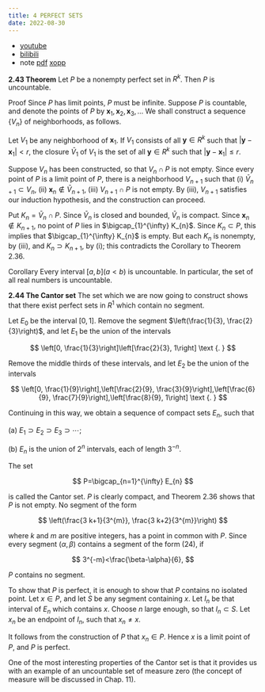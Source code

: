 ```yaml
---
title: 4 PERFECT SETS
date: 2022-08-30
---
```


* [youtube](https://youtu.be/wrtrgOU_J9o)
* [bilibili](https://www.bilibili.com/video/BV1DW4y1Y7ke/)
* note [pdf](https://github.com/chen-gz/bed2/blob/68f1cae06b3da67ac917f985c510978b7b23aa5f/10%20PERFECT%20SETS%20note.pdf) [xopp](https://github.com/chen-gz/bed2/blob/68f1cae06b3da67ac917f985c510978b7b23aa5f/10%20PERFECT%20SETS%20note.xopp)

**2.43 Theorem** Let $P$ be a nonempty perfect set in $R^{k}$. Then $P$ is uncountable.

Proof Since $P$ has limit points, $P$ must be infinite. Suppose $P$ is countable, and denote the points of $P$ by $\mathbf{x}_{1}, \mathbf{x}_{2}, \mathbf{x}_{3}, \ldots$ We shall construct a sequence $\left\{V_{n}\right\}$ of neighborhoods, as follows.

Let $V_{1}$ be any neighborhood of $\mathbf{x}_{1}$. If $V_{1}$ consists of all $\mathbf{y} \in R^{k}$ such that $\left|\mathbf{y}-\mathbf{x}_{1}\right|<r$, the closure $\bar{V}_{1}$ of $V_{1}$ is the set of all $\mathbf{y} \in R^{k}$ such that $\left|\mathbf{y}-\mathbf{x}_{1}\right| \leq r$.

Suppose $V_{n}$ has been constructed, so that $V_{n} \cap P$ is not empty. Since every point of $P$ is a limit point of $P$, there is a neighborhood $V_{n+1}$ such that (i) $\bar{V}_{n+1} \subset V_{n}$, (ii) $\mathbf{x}_{n} \notin \bar{V}_{n+1}$, (iii) $V_{n+1} \cap P$ is not empty. By (iii), $V_{n+1}$ satisfies our induction hypothesis, and the construction can proceed.

Put $K_{n}=\bar{V}_{n} \cap P$. Since $\bar{V}_{n}$ is closed and bounded, $\bar{V}_{n}$ is compact. Since $\mathbf{x}_{n} \notin K_{n+1}$, no point of $P$ lies in $\bigcap_{1}^{\infty} K_{n}$. Since $K_{n} \subset P$, this implies that $\bigcap_{1}^{\infty} K_{n}$ is empty. But each $K_{n}$ is nonempty, by (iii), and $K_{n} \supset K_{n+1}$, by (i); this contradicts the Corollary to Theorem $2.36$.

Corollary Every interval $[a, b](a<b)$ is uncountable. In particular, the set of all real numbers is uncountable.

**2.44 The Cantor set** The set which we are now going to construct shows that there exist perfect sets in $R^{1}$ which contain no segment.

Let $E_{0}$ be the interval $[0,1]$. Remove the segment $\left(\frac{1}{3}, \frac{2}{3}\right)$, and let $E_{1}$ be the union of the intervals

$$
\left[0, \frac{1}{3}\right]\left[\frac{2}{3}, 1\right] \text {. }
$$

Remove the middle thirds of these intervals, and let $E_{2}$ be the union of the intervals

$$
\left[0, \frac{1}{9}\right],\left[\frac{2}{9}, \frac{3}{9}\right],\left[\frac{6}{9}, \frac{7}{9}\right],\left[\frac{8}{9}, 1\right] \text {. }
$$

Continuing in this way, we obtain a sequence of compact sets $E_{n}$, such that

(a) $E_{1} \supset E_{2} \supset E_{3} \supset \cdots$;

(b) $E_{n}$ is the union of $2^{n}$ intervals, each of length $3^{-n}$.

The set

$$
P=\bigcap_{n=1}^{\infty} E_{n}
$$

is called the Cantor set. $P$ is clearly compact, and Theorem $2.36$ shows that $P$ is not empty. No segment of the form

$$
\left(\frac{3 k+1}{3^{m}}, \frac{3 k+2}{3^{m}}\right)
$$

where $k$ and $m$ are positive integers, has a point in common with $P$. Since every segment $(\alpha, \beta)$ contains a segment of the form (24), if

$$
3^{-m}<\frac{\beta-\alpha}{6},
$$

$P$ contains no segment.

To show that $P$ is perfect, it is enough to show that $P$ contains no isolated point. Let $x \in P$, and let $S$ be any segment containing $x$. Let $I_{n}$ be that interval of $E_{n}$ which contains $x$. Choose $n$ large enough, so that $I_{n} \subset S$. Let $x_{n}$ be an endpoint of $I_{n}$, such that $x_{n} \neq x$.

It follows from the construction of $P$ that $x_{n} \in P$. Hence $x$ is a limit point of $P$, and $P$ is perfect.

One of the most interesting properties of the Cantor set is that it provides us with an example of an uncountable set of measure zero (the concept of measure will be discussed in Chap. 11).

